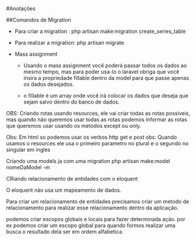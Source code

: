 #Anotações

##Comandos de Migration
- Para criar a migration : php artisan make:migration create_series_table
- Para realizar a migration: php artisan migrate

- Mass assignment
    - Usando o mass assignment você poderá passar todos os dados ao mesmo tempo, mas para poder usa-lo o laravel obriga que você insira a propriedade fillable dentro da model para que passe apenas os dados desejados.

    - o fillable é um array onde você irá colocar os dados que deseja que sejam salvo dentro do banco de dados.

OBS: Criando rotas usando resources, ele vai criar todas as rotas possiveis, mas quando não queremos usar todas as rotas podemos informar as rotas que queremos usar usando os metodos except ou only.

Obs: Em html so podemos usar os verbos http get e post
obs: Quando usamos o resources ele usa o primeiro parametro no plural e o segundo no singular em ingles

Criando uma models ja com uma migration
php artisan make:model nomeDaModel -m

CRiando relacionamento de entidades com o eloquent

O eloquent não usa um mapeamento de dados.

Para criar um relacionamento de entidades precisamos criar um metodo de relacionamento para realizar esse relacionamento dentro da aplicação.

podemos criar escopos globais e locais para fazer determinada ação. por ex podemos criar um escopo global para quando formos realizar uma busca o resultado dela ser em ordem alfabetica.


